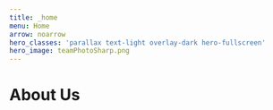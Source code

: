 ```yaml
---
title: _home
menu: Home
arrow: noarrow
hero_classes: 'parallax text-light overlay-dark hero-fullscreen'
hero_image: teamPhotoSharp.png
---
```


# **About Us**

[//]: # (Team photo as hero)
